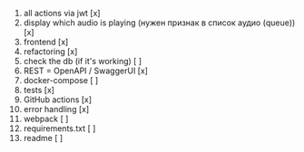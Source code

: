 1. all actions via jwt [x]
2. display which audio is playing (нужен признак в список аудио (queue)) [x]
3. frontend [x]
5. refactoring [x]
6. check the db (if it's working) [ ]
7. REST = OpenAPI / SwaggerUI [x]
8. docker-compose [ ]
9. tests [x]
10. GitHub actions [x]
11. error handling [x]
12. webpack [ ]
13. requirements.txt [ ]
15. readme [ ]

